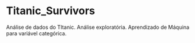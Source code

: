 # Titanic_Survivors
Análise de dados do TItanic. Análise exploratória. Aprendizado de Máquina para variável categórica. 
